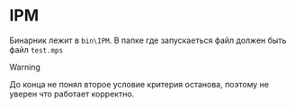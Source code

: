 # IPM

Бинарник лежит в  `bin\IPM`.
В папке где запускаеться файл должен быть файл `test.mps`

> [!Warning]
> До конца не понял второе условие критерия останова, поэтому не уверен что работает корректно. 

